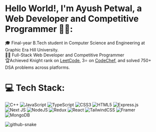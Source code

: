 # Hello World!, I'm Ayush Petwal, a Web Developer and Competitive Programmer 👋🏼:
🎓 Final-year B.Tech student in Computer Science and Engineering at Graphic Era Hill University.<br>👨‍💻 Full-Stack Web Developer and Competitive Programmer<br>🏆Achieved Knight rank on [LeetCode](https://leetcode.com/u/c0mrade_9/), 3⭐ on [CodeChef](https://www.codechef.com/users/c0mrade_9), and solved 750+ DSA problems across platforms.

# 💻 Tech Stack:
![C++](https://img.shields.io/badge/c++-%2300599C.svg?style=for-the-badge&logo=c%2B%2B&logoColor=white)
![JavaScript](https://img.shields.io/badge/javascript-%23F7DF1E.svg?style=for-the-badge&logo=javascript&logoColor=black)
![TypeScript](https://img.shields.io/badge/typescript-%23007ACC.svg?style=for-the-badge&logo=typescript&logoColor=white) ![CSS3](https://img.shields.io/badge/css3-%231572B6.svg?style=for-the-badge&logo=css3&logoColor=white) ![HTML5](https://img.shields.io/badge/html5-%23E34F26.svg?style=for-the-badge&logo=html5&logoColor=white) ![Express.js](https://img.shields.io/badge/express.js-%23404d59.svg?style=for-the-badge&logo=express&logoColor=%2361DAFB) ![Next JS](https://img.shields.io/badge/Next-black?style=for-the-badge&logo=next.js&logoColor=white) ![NodeJS](https://img.shields.io/badge/node.js-6DA55F?style=for-the-badge&logo=node.js&logoColor=white) ![Redux](https://img.shields.io/badge/redux-%23593d88.svg?style=for-the-badge&logo=redux&logoColor=white) ![React](https://img.shields.io/badge/react-%2320232a.svg?style=for-the-badge&logo=react&logoColor=%2361DAFB) ![TailwindCSS](https://img.shields.io/badge/tailwindcss-%2338B2AC.svg?style=for-the-badge&logo=tailwind-css&logoColor=white) ![Framer](https://img.shields.io/badge/Framer-black?style=for-the-badge&logo=framer&logoColor=blue) ![MongoDB](https://img.shields.io/badge/MongoDB-%234ea94b.svg?style=for-the-badge&logo=mongodb&logoColor=white)

<picture>
  <source media="(prefers-color-scheme: dark)" srcset="https://raw.githubusercontent.com/Ayush-Petwal/Ayush-Petwal/output/github-snake-dark.svg" />
  <source media="(prefers-color-scheme: light)" srcset="https://raw.githubusercontent.com/Ayush-Petwal/Ayush-Petwal/output/github-snake.svg" />
  <img alt="github-snake" src="https://raw.githubusercontent.com/tobiasmeyhoefer/Ayush-Petwal/output/github-snake.svg" />
</picture>
